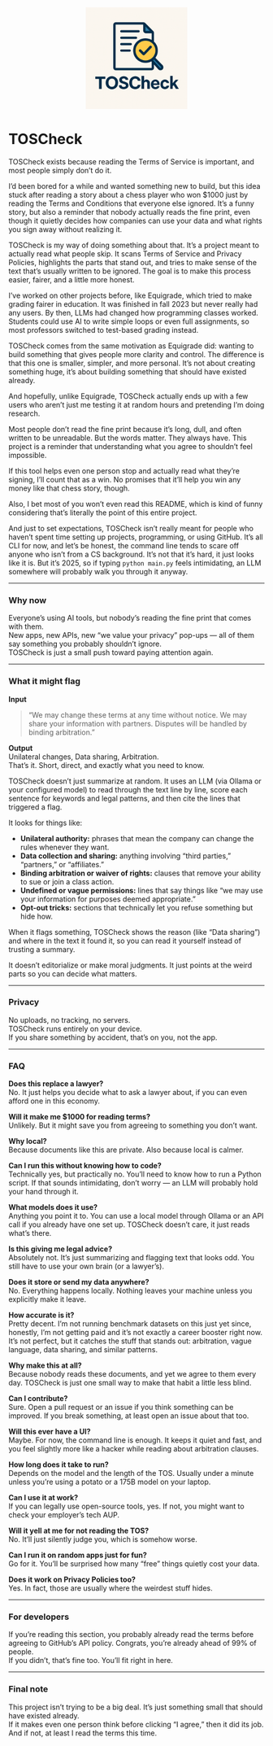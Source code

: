 <p align="center">
  <img src="images/TOSCheck_logo.png" alt="TOSCheck Logo" width="200"/>
</p>

# TOSCheck

TOSCheck exists because reading the Terms of Service is important, and most people simply don’t do it.

I’d been bored for a while and wanted something new to build, but this idea stuck after reading a story about a chess player who won $1000 just by reading the Terms and Conditions that everyone else ignored. It’s a funny story, but also a reminder that nobody actually reads the fine print, even though it quietly decides how companies can use your data and what rights you sign away without realizing it.

TOSCheck is my way of doing something about that. It’s a project meant to actually read what people skip. It scans Terms of Service and Privacy Policies, highlights the parts that stand out, and tries to make sense of the text that’s usually written to be ignored. The goal is to make this process easier, fairer, and a little more honest.

I’ve worked on other projects before, like Equigrade, which tried to make grading fairer in education. It was finished in fall 2023 but never really had any users. By then, LLMs had changed how programming classes worked. Students could use AI to write simple loops or even full assignments, so most professors switched to test-based grading instead.

TOSCheck comes from the same motivation as Equigrade did: wanting to build something that gives people more clarity and control. The difference is that this one is smaller, simpler, and more personal. It’s not about creating something huge, it’s about building something that should have existed already.

And hopefully, unlike Equigrade, TOSCheck actually ends up with a few users who aren’t just me testing it at random hours and pretending I’m doing research.

Most people don’t read the fine print because it’s long, dull, and often written to be unreadable. But the words matter. They always have. This project is a reminder that understanding what you agree to shouldn’t feel impossible.

If this tool helps even one person stop and actually read what they’re signing, I’ll count that as a win. No promises that it’ll help you win any money like that chess story, though.

Also, I bet most of you won’t even read this README, which is kind of funny considering that’s literally the point of this entire project.

And just to set expectations, TOSCheck isn’t really meant for people who haven’t spent time setting up projects, programming, or using GitHub. It’s all CLI for now, and let’s be honest, the command line tends to scare off anyone who isn’t from a CS background. It’s not that it’s hard, it just looks like it is. But it’s 2025, so if typing `python main.py` feels intimidating, an LLM somewhere will probably walk you through it anyway.


---

### Why now
Everyone’s using AI tools, but nobody’s reading the fine print that comes with them.  
New apps, new APIs, new “we value your privacy” pop-ups — all of them say something you probably shouldn’t ignore.  
TOSCheck is just a small push toward paying attention again.

---

### What it might flag

**Input**
> “We may change these terms at any time without notice. We may share your information with partners. Disputes will be handled by binding arbitration.”

**Output**  
Unilateral changes, Data sharing, Arbitration.  
That’s it. Short, direct, and exactly what you need to know.

TOSCheck doesn’t just summarize at random. It uses an LLM (via Ollama or your configured model) to read through the text line by line, score each sentence for keywords and legal patterns, and then cite the lines that triggered a flag.  

It looks for things like:
- **Unilateral authority:** phrases that mean the company can change the rules whenever they want.  
- **Data collection and sharing:** anything involving “third parties,” “partners,” or “affiliates.”  
- **Binding arbitration or waiver of rights:** clauses that remove your ability to sue or join a class action.  
- **Undefined or vague permissions:** lines that say things like “we may use your information for purposes deemed appropriate.”  
- **Opt-out tricks:** sections that technically let you refuse something but hide how.  

When it flags something, TOSCheck shows the reason (like “Data sharing”) and where in the text it found it, so you can read it yourself instead of trusting a summary.  

It doesn’t editorialize or make moral judgments. It just points at the weird parts so you can decide what matters.

---

### Privacy
No uploads, no tracking, no servers.  
TOSCheck runs entirely on your device.  
If you share something by accident, that’s on you, not the app.

---

### FAQ

**Does this replace a lawyer?**  
No. It just helps you decide what to ask a lawyer about, if you can even afford one in this economy.

**Will it make me $1000 for reading terms?**  
Unlikely. But it might save you from agreeing to something you don’t want.

**Why local?**  
Because documents like this are private. Also because local is calmer.

**Can I run this without knowing how to code?**  
Technically yes, but practically no. You’ll need to know how to run a Python script. If that sounds intimidating, don’t worry — an LLM will probably hold your hand through it.

**What models does it use?**  
Anything you point it to. You can use a local model through Ollama or an API call if you already have one set up. TOSCheck doesn’t care, it just reads what’s there.

**Is this giving me legal advice?**  
Absolutely not. It’s just summarizing and flagging text that looks odd. You still have to use your own brain (or a lawyer’s).

**Does it store or send my data anywhere?**  
No. Everything happens locally. Nothing leaves your machine unless you explicitly make it leave.

**How accurate is it?**  
Pretty decent. I’m not running benchmark datasets on this just yet since, honestly, I’m not getting paid and it’s not exactly a career booster right now. It’s not perfect, but it catches the stuff that stands out: arbitration, vague language, data sharing, and similar patterns. 

**Why make this at all?**  
Because nobody reads these documents, and yet we agree to them every day. TOSCheck is just one small way to make that habit a little less blind.

**Can I contribute?**  
Sure. Open a pull request or an issue if you think something can be improved. If you break something, at least open an issue about that too.

**Will this ever have a UI?**  
Maybe. For now, the command line is enough. It keeps it quiet and fast, and you feel slightly more like a hacker while reading about arbitration clauses.

**How long does it take to run?**  
Depends on the model and the length of the TOS. Usually under a minute unless you’re using a potato or a 175B model on your laptop.

**Can I use it at work?**  
If you can legally use open-source tools, yes. If not, you might want to check your employer’s tech AUP.

**Will it yell at me for not reading the TOS?**  
No. It’ll just silently judge you, which is somehow worse.

**Can I run it on random apps just for fun?**  
Go for it. You’ll be surprised how many “free” things quietly cost your data.

**Does it work on Privacy Policies too?**  
Yes. In fact, those are usually where the weirdest stuff hides.

---

### For developers
If you’re reading this section, you probably already read the terms before agreeing to GitHub’s API policy. Congrats, you’re already ahead of 99% of people.  
If you didn’t, that’s fine too. You’ll fit right in here.

---

### Final note
This project isn’t trying to be a big deal. It’s just something small that should have existed already.  
If it makes even one person think before clicking “I agree,” then it did its job.  
And if not, at least I read the terms this time.
